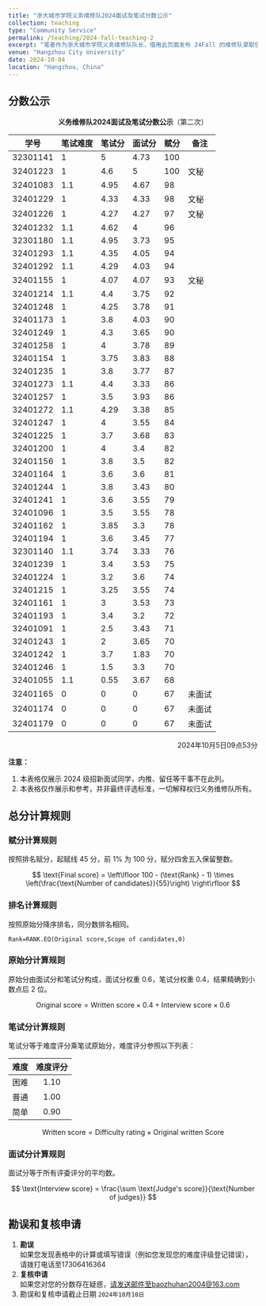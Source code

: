```yaml
---
title: "浙大城市学院义务维修队2024面试及笔试分数公示"
collection: teaching
type: "Community Service"
permalink: /teaching/2024-fall-teaching-2
excerpt: "笔者作为浙大城市学院义务维修队队长，借用此页面发布 24Fall 的维修队录取信息"
venue: "Hangzhou City University"
date: 2024-10-04
location: "Hangzhou, China"
---
```

## 分数公示

<p align="middle"><strong>义务维修队2024面试及笔试分数公示</strong>（第二次）</p>

| 学号 | 笔试难度 | 笔试分 | 面试分 | 赋分 | 备注 |
|---|---|---|---|---|---|
| 32301141 | 1 | 5 | 4\.73 | 100 |  |
| 32401223 | 1 | 4\.6 | 5 | 100 | 文秘 |
| 32401083 | 1\.1 | 4\.95 | 4\.67 | 98 |  |
| 32401229 | 1 | 4\.33 | 4\.33 | 98 | 文秘 |
| 32401226 | 1 | 4\.27 | 4\.27 | 97 | 文秘 |
| 32401232 | 1\.1 | 4\.62 | 4 | 96 |  |
| 32301180 | 1\.1 | 4\.95 | 3\.73 | 95 |  |
| 32401293 | 1\.1 | 4\.35 | 4\.05 | 94 |  |
| 32401292 | 1\.1 | 4\.29 | 4\.03 | 94 |  |
| 32401155 | 1 | 4\.07 | 4\.07 | 93 | 文秘 |
| 32401214 | 1\.1 | 4\.4 | 3\.75 | 92 |  |
| 32401248 | 1 | 4\.25 | 3\.78 | 91 |  |
| 32401173 | 1 | 3\.8 | 4\.03 | 90 |  |
| 32401249 | 1 | 4\.3 | 3\.65 | 90 |  |
| 32401258 | 1 | 4 | 3\.78 | 89 |  |
| 32401154 | 1 | 3\.75 | 3\.83 | 88 |  |
| 32401235 | 1 | 3\.8 | 3\.77 | 87 |  |
| 32401273 | 1\.1 | 4\.4 | 3\.33 | 86 |  |
| 32401257 | 1 | 3\.5 | 3\.93 | 86 |  |
| 32401272 | 1\.1 | 4\.29 | 3\.38 | 85 |  |
| 32401247 | 1 | 4 | 3\.55 | 84 |  |
| 32401225 | 1 | 3\.7 | 3\.68 | 83 |  |
| 32401200 | 1 | 4 | 3\.4 | 82 |  |
| 32401156 | 1 | 3\.8 | 3\.5 | 82 |  |
| 32401164 | 1 | 3\.6 | 3\.6 | 81 |  |
| 32401244 | 1 | 3\.8 | 3\.43 | 80 |  |
| 32401241 | 1 | 3\.6 | 3\.55 | 79 |  |
| 32401096 | 1 | 3\.5 | 3\.55 | 78 |  |
| 32401162 | 1 | 3\.85 | 3\.3 | 78 |  |
| 32401194 | 1 | 3\.6 | 3\.45 | 77 |  |
| 32301140 | 1\.1 | 3\.74 | 3\.33 | 76 |  |
| 32401239 | 1 | 3\.4 | 3\.53 | 75 |  |
| 32401224 | 1 | 3\.2 | 3\.6 | 74 |  |
| 32401215 | 1 | 3\.25 | 3\.55 | 74 |  |
| 32401161 | 1 | 3 | 3\.53 | 73 |  |
| 32401193 | 1 | 3\.4 | 3\.2 | 72 |  |
| 32401091 | 1 | 2\.5 | 3\.43 | 71 |  |
| 32401243 | 1 | 2 | 3\.65 | 70 |  |
| 32401242 | 1 | 3\.7 | 1\.83 | 70 |  |
| 32401246 | 1 | 1\.5 | 3\.3 | 70 |  |
| 32401055 | 1\.1 | 0\.55 | 3\.67 | 68 |  |
| 32401165 | 0 | 0 | 0 | 67 | 未面试 |
| 32401174 | 0 | 0 | 0 | 67 | 未面试 |
| 32401179 | 0 | 0 | 0 | 67 | 未面试 |


<p align="right">2024年10月5日09点53分</p>

**注意：**
1. 本表格仅展示 2024 级招新面试同学，内推、留任等干事不在此列。
2. 本表格仅作展示和参考，并非最终评选标准，一切解释权归义务维修队所有。

## 总分计算规则

### 赋分计算规则

按照排名赋分，起赋线 45 分，前 1% 为 100 分，赋分四舍五入保留整数。

$$
\text{Final score} = \left\lfloor 100 - (\text{Rank} - 1) \times \left(\frac{\text{Number of candidates}}{55}\right) \right\rfloor
$$

### 排名计算规则

按照原始分降序排名，同分数排名相同。

```excel
Rank=RANK.EQ(Original score,Scope of candidates,0)
```

### 原始分计算规则

原始分由面试分和笔试分构成，面试分权重 0.6，笔试分权重 0.4，结果精确到小数点后 2 位。

$$
\text{Original score} = \text{Written score} \times 0.4 + \text{Interview score} \times 0.6
$$

### 笔试分计算规则

笔试分等于难度评分乘笔试原始分，难度评分参照以下列表：

| 难度 | 难度评分 |
|:---:|:---:|
| 困难 | 1.10 |
| 普通 | 1.00 |
| 简单 | 0.90 |

$$
\text{Written score} = \text{Difficulty rating} \times \text{Original written Score}
$$

### 面试分计算规则

面试分等于所有评委评分的平均数。

$$
\text{Interview score} = \frac{\sum \text{Judge's score}}{\text{Number of judges}}
$$

## 勘误和复核申请

1. **勘误**<br>
如果您发现表格中的计算或填写错误（例如您发现您的难度评级登记错误），请拨打电话至17306416364
2. **复核申请**<br>
如果您对您的分数存在疑惑，请发送邮件至baozhuhan2004@163.com
3. 勘误和复核申请截止日期 ``2024年10月10日``